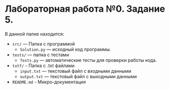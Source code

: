 # Лабораторная работа №0. Задание 5.

В данной папке находится:

- `src/` — Папка с программой
    - `Solution.py` — исходный код программы.
- `tests/` — папка с тестами
    - `Tests.py` — автоматические тесты для проверки работы кода.
- `txtf/` - Папка с .txt файлами
    - `input.txt` — текстовый файл с входными данными
    - `output.txt` — текстовый файл с выходными данными
- `README.md` - Микро-документация